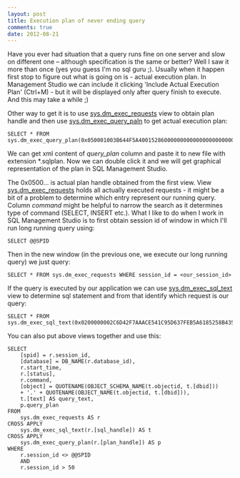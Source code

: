 ```yaml
--- 
layout: post
title: Execution plan of never ending query
comments: true
date: 2012-08-21
---
```

 
Have you ever had situation that a query runs fine on one server and slow on different one – although specification is the same or better? Well I saw it more than once (yes you guess I'm no sql guru ;). Usually when it happen first stop to figure out what is going on is - actual execution plan. In Management Studio we can include it clicking 'Include Actual Execution Plan' (Ctrl+M) - but it will be displayed only after query finish to execute. And this may take a while ;)

Other way to get it is to use [sys.dm_exec_requests][1] view to obtain plan handle and then use [sys.dm_exec_query_paln][2] to get actual execution plan:
 
<pre><code class="sql">SELECT * FROM sys.dm_exec_query_plan(0x050001003B644F5A40015286000000000000000000000000)</code></pre>

We can get xml content of *query_plan* column and paste it to new file with extension \*.sqlplan. 
Now we can double click it and we will get graphical representation of the plan in SQL Management Studio.
 
The 0x0500... is actual plan handle obtained from the first view. View [sys.dm_exec_requests][1] holds all actually executed requests - it might be a bit of a problem to determine which entry represent our running query. Column *command* might be helpful to narrow the search as it determines type of command (SELECT, INSERT etc.). What I like to do when I work in SQL Management Studio is to first obtain session id of window in which I'll run long running query using:

<pre><code class="sql">SELECT @@SPID</code></pre>

Then in the new window (in the previous one, we execute our long running query) we just query:

<pre><code class="sql">SELECT * FROM sys.dm_exec_requests WHERE session_id = &lt;our_session_id&gt;</code></pre>
 
If the query is executed by our application we can use [sys.dm_exec_sql_text][3] view to determine sql statement and from that identify which request is our query:

<pre><code class="sql">SELECT * FROM sys.dm_exec_sql_text(0x0200000002C6D42F7AAACE541C95D637FEB5A6185258B435)</code></pre>
 
You can also put above views together and use this:

<pre><code class="sql">SELECT
    [spid] = r.session_id,
    [database] = DB_NAME(r.database_id),
    r.start_time,
    r.[status],
    r.command,
    [object] = QUOTENAME(OBJECT_SCHEMA_NAME(t.objectid, t.[dbid]))
    + '.' + QUOTENAME(OBJECT_NAME(t.objectid, t.[dbid])),
    t.[text] AS query_text,
    p.query_plan
FROM
    sys.dm_exec_requests AS r
CROSS APPLY
    sys.dm_exec_sql_text(r.[sql_handle]) AS t
CROSS APPLY
    sys.dm_exec_query_plan(r.[plan_handle]) AS p
WHERE
    r.session_id &lt;&gt; @@SPID
    AND 
    r.session_id &gt; 50
</code></pre>
 
 
 
 
 
 
[1]:http://msdn.microsoft.com/en-us/library/ms177648%28v=sql.90%29.aspx
[2]: http://msdn.microsoft.com/en-us/library/ms189747.aspx
[3]: http://msdn.microsoft.com/en-us/library/ms181929.aspx
